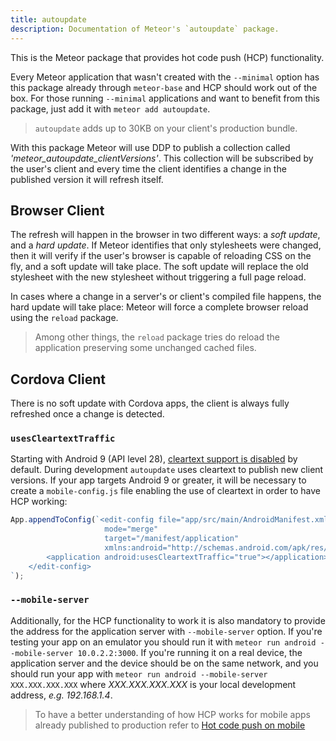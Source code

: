 ```yaml
---
title: autoupdate
description: Documentation of Meteor's `autoupdate` package.
---
```


This is the Meteor package that provides hot code push (HCP) functionality.

Every Meteor application that wasn't created with the `--minimal` option
has this package already through `meteor-base` and HCP should work out of the 
box. For those running `--minimal` applications and want to benefit from this 
package, just add it with `meteor add autoupdate`.

> `autoupdate` adds up to 30KB on your client's production bundle.

With this package Meteor will use DDP to publish a collection called 
_'meteor_autoupdate_clientVersions'_. This collection will be subscribed by the 
user's client and every time the client identifies a change in the published 
version it will refresh itself.

## Browser Client

The refresh will happen in the browser in two different ways: a _soft update_, 
and a _hard update_. If Meteor identifies that only stylesheets were changed, then it 
will verify if the user's browser is capable of reloading CSS on the fly, and a 
soft update will take place. The soft update will replace the old stylesheet 
with the new stylesheet without triggering a full page reload. 

In cases where a change in a server's or client's compiled file happens, the hard 
update will take place: Meteor will force a complete browser reload using the 
`reload` package.

> Among other things, the `reload` package tries do reload the application 
> preserving some unchanged cached files.

## Cordova Client

There is no soft update with Cordova apps, the client is always fully refreshed 
once a change is detected.

### `usesCleartextTraffic`
Starting with Android 9 (API level 28), [cleartext support is disabled](https://developer.android.com/training/articles/security-config) by default.
During development `autoupdate` uses cleartext to publish new client versions. 
If your app targets Android 9 or greater, it will be necessary to create a 
`mobile-config.js` file enabling the use of cleartext in order to have HCP working:    

```js
App.appendToConfig(`<edit-config file="app/src/main/AndroidManifest.xml"
                     mode="merge"
                     target="/manifest/application"
                     xmlns:android="http://schemas.android.com/apk/res/android">
        <application android:usesCleartextTraffic="true"></application>
    </edit-config>
`);
```

### `--mobile-server`
Additionally, for the HCP functionality to work it is also mandatory to provide 
the address for the application server with `--mobile-server` option. If you're 
testing your app on an emulator you should run it with `meteor run android --mobile-server 10.0.2.2:3000`. 
If you're running it on a real device, the application server and the device 
should be on the same network, and you should run your app with `meteor run android --mobile-server XXX.XXX.XXX.XXX`
where *XXX.XXX.XXX.XXX* is your local development address, _e.g. 192.168.1.4_.

> To have a better understanding of how HCP works for mobile apps already 
> published to production refer to [Hot code push on mobile](https://guide.meteor.com/cordova.html#hot-code-push)
